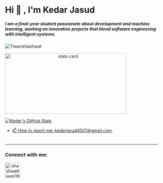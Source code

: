 # Hi 👋 , I'm Kedar Jasud
<h5 align="left">
I am a final-year student passionate about development and machine learning, working on innovative projects that blend software engineering with intelligent systems.
</h5>

<p align="left"> <img src="https://komarev.com/ghpvc/?username=Itskedarjasud&label=Profile%20views&style=flat" alt="Tiwarishashwat" /> </p>
<p>
<a align= "center" href="https://github.com/Itskedarjasud">
<img alt= "stats card" height="200px" width="400" src="https://github-readme-streak-stats.herokuapp.com?user=Itskedarjasud&theme=radical">

![Kedar's GitHub Stats](https://github-readme-stats.vercel.app/api?username=Itskedarjasud&show_icons=true&theme=radical)



- 📫 How to reach me: kedarjasud4507@gmail.com.
<br><br>
<hr>

<h3 align="left">Connect with me:</h3>
<p align="center">
<a href="https://www.linkedin.com/in/kedarjasud/" target="blank"><img align="left" src="https://img.icons8.com/cute-clipart/64/000000/linkedin.png" alt="shashwattiwari1999" height="50" width="50" /></a>&nbsp;&nbsp;&nbsp;&nbsp;
</p>






